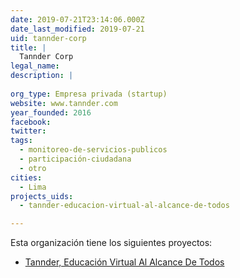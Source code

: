 ```yaml
---
date: 2019-07-21T23:14:06.000Z
date_last_modified: 2019-07-21
uid: tannder-corp
title: |
  Tannder Corp
legal_name: 
description: |
  
org_type: Empresa privada (startup)
website: www.tannder.com
year_founded: 2016
facebook: 
twitter: 
tags:
  - monitoreo-de-servicios-publicos
  - participación-ciudadana
  - otro
cities: 
  - Lima
projects_uids:
  - tannder-educacion-virtual-al-alcance-de-todos

---
```


Esta organización tiene los siguientes proyectos:

- [Tannder, Educación Virtual Al Alcance De Todos](/proyectos/tannder-educacion-virtual-al-alcance-de-todos)
